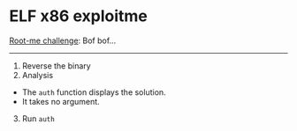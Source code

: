 # ELF x86 exploitme

[Root-me challenge](https://www.root-me.org/en/Challenges/Cracking/ELF-x86-ExploitMe): Bof bof...

----

1. Reverse the binary
2. Analysis

* The `auth` function displays the solution.
* It takes no argument.

3. Run `auth`

